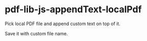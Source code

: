 # pdf-lib-js-appendText-localPdf
Pick local PDF file and append custom text on top of it.

Save it with custom file name.
